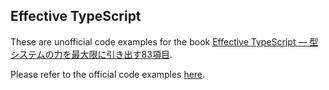 ## Effective TypeScript
These are unofficial code examples for the book [Effective TypeScript ― 型システムの力を最大限に引き出す83項目](https://www.oreilly.co.jp/books/9784814401093/).

Please refer to the official code examples [here](https://github.com/oreilly-japan/effective-typescript-2e-ja).
